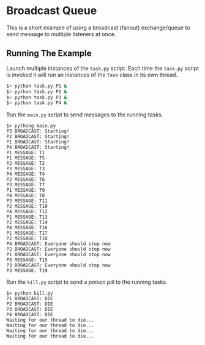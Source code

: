 # Broadcast Queue

This is a short example of using a broadcast (fanout) exchange/queue to send message to multiple listeners at once.

## Running The Example

Launch multiple instances of the `task.py` script.  Each time the `task.py` script is invoked it will run an instances of the `Task` class in its own thread.

```bash
$> python task.py P1 &
$> python task.py P2 &
$> python task.py P3 &
$> python task.py P4 &

```

Run the `main.py` script to send messages to the running tasks.

```
$> pythong main.py
P3 BROADCAST: Starting!
P2 BROADCAST: Starting!
P1 BROADCAST: Starting!
P4 BROADCAST: Starting!
P1 MESSAGE: T1
P1 MESSAGE: T5
P2 MESSAGE: T2
P3 MESSAGE: T3
P4 MESSAGE: T4
P2 MESSAGE: T6
P3 MESSAGE: T7
P1 MESSAGE: T9
P4 MESSAGE: T8
P3 MESSAGE: T11
P2 MESSAGE: T10
P4 MESSAGE: T12
P1 MESSAGE: T13
P2 MESSAGE: T14
P4 MESSAGE: T16
P1 MESSAGE: T17
P2 MESSAGE: T18
P4 BROADCAST: Everyone should stop now
P2 BROADCAST: Everyone should stop now
P1 BROADCAST: Everyone should stop now
P3 MESSAGE: T15
P3 BROADCAST: Everyone should stop now
P3 MESSAGE: T19
```
Run the `kill.py` script to send a *poison pill* to the running tasks.

```
$> python kill.py
P1 BROADCAST: DIE
P2 BROADCAST: DIE
P3 BROADCAST: DIE
P4 BROADCAST: DIE
Waiting for our thread to die...
Waiting for our thread to die...
Waiting for our thread to die...
Waiting for our thread to die...
```